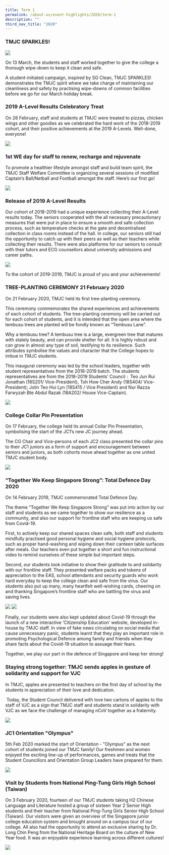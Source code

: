 ```yaml
---
title: Term 1
permalink: /about-us/event-highlights/2020/term-1
description: ""
third_nav_title: "2020"
---
```

### TMJC SPARKLES!

![](/images/2020-T1-Events-TMJCSPARKLES.jpeg)

On 13 March, the students and staff worked together to give the college a thorough wipe-down to keep it clean and safe.

A student-initiated campaign, inspired by SG Clean, TMJC SPARKLES! demonstrates the TMJC spirit where we take charge of maintaining our cleanliness and safety by practising wipe-downs of common facilities before we go for our March holiday break.  
  

### 2019 A-Level Results Celebratory Treat

On 26 February, staff and students at TMJC were treated to pizzas, chicken wings and other goodies as we celebrated the hard work of the 2018-2019 cohort, and their positive achievements at the 2019 A-Levels. Well-done, everyone!

![](/images/2020-T1-Events-ALevelResultsCelebratoryTest.jpeg)

### 1st WE day for staff to renew, recharge and rejuvenate

To promote a healthier lifestyle amongst staff and build team spirit, the TMJC Staff Welfare Committee is organizing several sessions of modified Captain’s Ball/Netball and Football amongst the staff. Here’s our first go!

![](/images/2020-T1-Events-1stStaffWEDay.jpeg)

### Release of 2019 A-Level Results

Our cohort of 2018-2019 had a unique experience collecting their A-Level results today. The seniors cooperated with the all necessary precautionary measures that were put in place to ensure a smooth and safe collection process, such as temperature checks at the gate and decentralised collection in class rooms instead of the hall. In college, our seniors still had the opportunity to catch up with their peers as well as their teachers while collecting their results. There were also platforms for our seniors to consult with their tutors and ECG counsellors about university admissions and career paths.

![](/images/Release%20of%20A%20Level%20Results%20Composite.jpeg)

To the cohort of 2019-2019, TMJC is proud of you and your achievements! 

### TREE-PLANTING CEREMONY 21 February 2020
  
On 21 February 2020, TMJC held its first tree-planting ceremony.  
  
This ceremony commemorates the shared experiences and achievements of each cohort of students. The tree-planting ceremony will be carried out for each cohort of students, and it is intended that the open area where the tembusu trees are planted will be fondly known as “Tembusu Lane”.

Why a tembusu tree? A tembusu tree is a large, evergreen tree that matures with stately beauty, and can provide shelter for all. It is highly robust and can grow in almost any type of soil, testifying to its resilience. Such attributes symbolise the values and character that the College hopes to imbue in TMJC students.  
  
This inaugural ceremony was led by the school leaders, together with student representatives from the 2018-2019 batch. The students representatives are from the 2018-2019 Students’ Council :  Teo Jun Rui Jonathan (18S201/ Vice-President), Toh How Cher Andy (18S404/ Vice-President); Jolin Teo Hui Lyn (18S415 / Vice President) and Nur Razza Farwyzah Bte Abdul Razak (18A202/ House Vice-Captain).

![](/images/2020-T1-Events-TreePlanting.jpeg)

### College Collar Pin Presentation

On 17 February, the college held its annual Collar Pin Presentation, symbolising the start of the JC1’s new JC journey ahead.

The CG Chair and Vice-persons of each JC2 class presented the collar pins to their JC1 juniors as a form of support and encouragement between seniors and juniors, as both cohorts move ahead together as one united TMJC student body.

![](/images/Badge%20Pinning%203.png)

### “Together We Keep Singapore Strong”: Total Defence Day 2020
  
On 14 February 2019, TMJC commemorated Total Defence Day.

The theme “Together We Keep Singapore Strong” was put into action by our staff and students as we came together to show our resilience as a community, and also our support for frontline staff who are keeping us safe from Covid-19.

First, to actively keep our shared spaces clean safe, both staff and students mindfully practised good personal hygiene and social hygiene protocols, such as proper hand-washing and wiping down their canteen table surfaces after meals. Our teachers even put together a short and fun instructional video to remind ourselves of these simple but important steps.

Second, our students took initiative to show their gratitude to and solidarity with our frontline staff. They presented welfare packs and tokens of appreciation to the EAS, school attendants and security guards who work hard everyday to keep the college clean and safe from the virus. Our students also put up many, many heartfelt well-wishing cards, cheering on and thanking Singapore’s frontline staff who are battling the virus and saving lives.

![](/images/2020-T1-Events-TotalDefenceDay_01.jpeg)
![](/images/2020-T1-Events-TotalDefenceDay_02.jpeg)

Finally, our students were also kept updated about Covid-19 through the launch of a new interactive ‘Citizenship Education’ website, developed in-house by TMJC staff. In view of fake news circulating on social media that cause unnecessary panic, students learnt that they play an important role in promoting Psychological Defence among family and friends when they share facts about the Covid-19 situation to assuage their fears.  
  
Together, we play our part in the defence of Singapore and keep her strong!  

  

### Staying strong together: TMJC sends apples in gesture of solidarity and support for VJC
  
In TMJC, apples are presented to teachers on the first day of school by the students in appreciation of their love and dedication.

 Today, the Student Council delivered with love two cartons of apples to the staff of VJC as a sign that TMJC staff and students stand in solidarity with VJC as we face the challenge of managing nCoV together as a fraternity.
 
 ![](/images/2020-T1-Events-TMJCApplestoVJC.jpeg)
 
 ### JC1 Orientation "Olympus"


5th Feb 2020 marked the start of Orientation - "Olympus" as the next cohort of students joined our TMJC family! Our freshmen and women enjoyed the exciting line-up of performances, games and treats that the Student Councillors and Orientation Group Leaders have prepared for them.

![](/images/Orientation%20Collage%202.jpeg)

### Visit by Students from National Ping-Tung Girls High School (Taiwan)

On 3 February 2020, fourteen of our TMJC students taking H2 Chinese Language and Literature hosted a group of sixteen Year 2 Senior High students and their teacher from National Ping-Tung Girls Senior High School (Taiwan). Our visitors were given an overview of the Singapore junior college education system and brought around on a campus tour of our college. All also had the opportunity to attend an exclusive sharing by Dr. Long Chin Peng from the National Heritage Board on the culture of New Year food. It was an enjoyable experience learning across different cultures!

![](/images/2020-T1-Events-%20VisitStudentFromTaiwan.jpeg)
